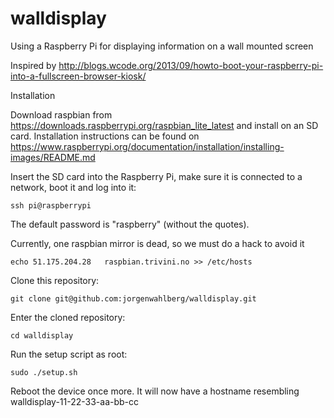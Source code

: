 # walldisplay
Using a Raspberry Pi for displaying information on a wall mounted screen

Inspired by http://blogs.wcode.org/2013/09/howto-boot-your-raspberry-pi-into-a-fullscreen-browser-kiosk/

Installation

Download raspbian from https://downloads.raspberrypi.org/raspbian_lite_latest and install
on an SD card. Installation instructions can be found on
https://www.raspberrypi.org/documentation/installation/installing-images/README.md

Insert the SD card into the Raspberry Pi, make sure it is connected to a network,
boot it and log into it:

  `ssh pi@raspberrypi`

The default password is "raspberry" (without the quotes).

Currently, one raspbian mirror is dead, so we must do a hack to avoid it

  `echo 51.175.204.28   raspbian.trivini.no >> /etc/hosts`

Clone this repository:

  `git clone git@github.com:jorgenwahlberg/walldisplay.git`

Enter the cloned repository:

  `cd walldisplay`

Run the setup script as root:

  `sudo ./setup.sh`

Reboot the device once more. It will now have a hostname resembling walldisplay-11-22-33-aa-bb-cc 
